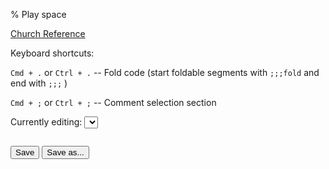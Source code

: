 % Play space

[Church Reference](webchurch/refs.html)

Keyboard shortcuts:

<code>Cmd + .</code> or <code>Ctrl + .</code> -- Fold code</acronym> (start foldable segments with <code>;;;fold</code> and end with <code>;;;</code> )

<code>Cmd + ;</code> or <code>Ctrl + ;</code> -- Comment selection section

Currently editing: <select id="code-names"></select>

~~~~ {data-exercise="scratch"}

~~~~

<script src="scripts/play-space.js"></script>

<button type="button" onclick="save();">Save</button>
<button type="button" onclick="saveAs();">Save as...</button>

